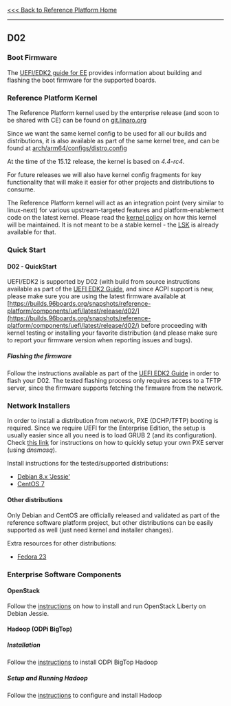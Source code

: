 [<<< Back to Reference Platform Home](https://github.com/96boards/documentation/wiki/Reference-Platform-Home#)

***

## D02

### Boot Firmware

The [UEFI/EDK2 guide for EE](https://github.com/96boards/documentation/wiki/UEFI-EDK2-Guide-for-EE) provides information about building and flashing the boot firmware for the supported boards.

### Reference Platform Kernel

The Reference Platform kernel used by the enterprise release (and soon to be shared with CE) can be found on [git.linaro.org](https://git.linaro.org/people/amit.kucheria/kernel.git/shortlog/refs/heads/96b/releases/2015.12)

Since we want the same kernel config to be used for all our builds and distributions, it is also available as part of the same kernel tree, and can be found at [arch/arm64/configs/distro.config](https://git.linaro.org/people/amit.kucheria/kernel.git/blob/refs/heads/96b/releases/2015.12:/arch/arm64/configs/distro.config)

At the time of the 15.12 release, the kernel is based on *4.4-rc4*.

For future releases we will also have kernel config fragments for key functionality that will make it easier for other projects and distributions to consume.

The Reference Platform kernel will act as an integration point (very similar to linux-next) for various upstream-targeted features and platform-enablement code on the latest kernel. Please read the [kernel policy](https://github.com/96boards/documentation/wiki/RP-Kernel-Policy) on how this kernel will be maintained. It is not meant to be a stable kernel - the [LSK](https://wiki.linaro.org/LSK) is already available for that.

### Quick Start

#### D02 - QuickStart

UEFI/EDK2 is supported by D02 (with build from source instructions available as part of the [UEFI EDK2 Guide](https://github.com/96boards/documentation/wiki/UEFI-EDK2-Guide-for-EE#building), and since ACPI support is new, please make sure you are using the latest firmware available at [https://builds.96boards.org/snapshots/reference-platform/components/uefi/latest/release/d02/](https://builds.96boards.org/snapshots/reference-platform/components/uefi/latest/release/d02/) before proceeding with kernel testing or installing your favorite distribution (and please make sure to report your firmware version when reporting issues and bugs).

##### Flashing the firmware

Follow the instructions available as part of the [UEFI EDK2 Guide](https://github.com/96boards/documentation/wiki/UEFI-EDK2-Guide-for-EE#d02) in order to flash your D02. The tested flashing process only requires access to a TFTP server, since the firmware supports fetching the firmware from the network.

### Network Installers

In order to install a distribution from network, PXE (DCHP/TFTP) booting is required. Since we require UEFI for the Enterprise Edition, the setup is usually easier since all you need is to load GRUB 2 (and its configuration). Check [this link](https://github.com/96boards/documentation/wiki/DHCP-TFTP-server-for-UEFI-distro-network-installers) for instructions on how to quickly setup your own PXE server (using *dnsmasq*).

Install instructions for the tested/supported distributions:
* [Debian 8.x 'Jessie'](https://github.com/96boards/documentation/wiki/Installing-Debian-Jessie)
* [CentOS 7](https://github.com/96boards/documentation/wiki/Installing-CentOS-7)

#### Other distributions

Only Debian and CentOS are officially released and validated as part of the reference software platform project, but other distributions can be easily supported as well (just need kernel and installer changes).

Extra resources for other distributions:
* [Fedora 23](https://github.com/96boards/documentation/wiki/Installing-Fedora-23)

### Enterprise Software Components

#### OpenStack

Follow the [instructions](https://github.com/96boards/documentation/wiki/Openstack-Liberty) on how to install and run OpenStack Liberty on Debian Jessie.

#### Hadoop (ODPi BigTop)

##### Installation

Follow the [instructions](https://github.com/96boards/documentation/wiki/ODPi-Hadoop-Installation) to install ODPi BigTop Hadoop

##### Setup and Running Hadoop

Follow the [instructions](https://github.com/96boards/documentation/wiki/ODPi-BigTop-Hadoop-configuration-and-Running) to configure and install Hadoop

